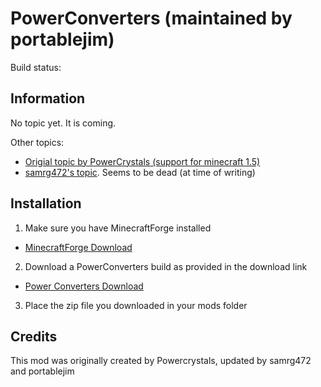 PowerConverters (maintained by portablejim)
===================
Build status: [](http://jamesmckay.id.au:8080/job/Power%20Converters/badge/icon)

Information
--
No topic yet. It is coming.


Other topics:
* [Origial topic by PowerCrystals (support for minecraft 1.5)](http://www.minecraftforum.net/topic/1629898-0)
* [samrg472's topic](http://www.minecraftforum.net/topic/1695968-). Seems to be dead (at time of writing)

Installation
--
1. Make sure you have MinecraftForge installed
  * [MinecraftForge Download](http://files.minecraftforge.net/ "Download MinecraftForge")
2. Download a PowerConverters build as provided in the download link
  * [Power Converters Download](http://jamesmckay.id.au:8080/job/Power%20Converters/lastStableBuild/ "Download Power Converters")
3. Place the zip file you downloaded in your mods folder

Credits
--

This mod was originally created by Powercrystals, updated by samrg472 and portablejim
